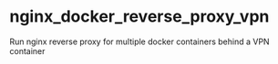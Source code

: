 # nginx_docker_reverse_proxy_vpn
Run nginx reverse proxy for multiple docker containers behind a VPN container
